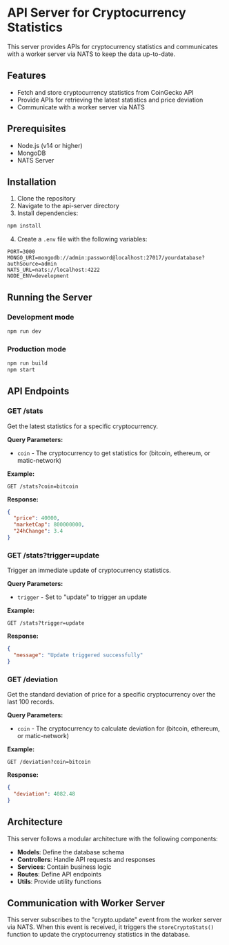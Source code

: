# API Server for Cryptocurrency Statistics

This server provides APIs for cryptocurrency statistics and communicates with a worker server via NATS to keep the data up-to-date.

## Features

- Fetch and store cryptocurrency statistics from CoinGecko API
- Provide APIs for retrieving the latest statistics and price deviation
- Communicate with a worker server via NATS

## Prerequisites

- Node.js (v14 or higher)
- MongoDB
- NATS Server

## Installation

1. Clone the repository
2. Navigate to the api-server directory
3. Install dependencies:

```bash
npm install
```

4. Create a `.env` file with the following variables:

```
PORT=3000
MONGO_URI=mongodb://admin:password@localhost:27017/yourdatabase?authSource=admin
NATS_URL=nats://localhost:4222
NODE_ENV=development
```

## Running the Server

### Development mode

```bash
npm run dev
```

### Production mode

```bash
npm run build
npm start
```

## API Endpoints

### GET /stats

Get the latest statistics for a specific cryptocurrency.

**Query Parameters:**
- `coin` - The cryptocurrency to get statistics for (bitcoin, ethereum, or matic-network)

**Example:**
```
GET /stats?coin=bitcoin
```

**Response:**
```json
{
  "price": 40000,
  "marketCap": 800000000,
  "24hChange": 3.4
}
```

### GET /stats?trigger=update

Trigger an immediate update of cryptocurrency statistics.

**Query Parameters:**
- `trigger` - Set to "update" to trigger an update

**Example:**
```
GET /stats?trigger=update
```

**Response:**
```json
{
  "message": "Update triggered successfully"
}
```

### GET /deviation

Get the standard deviation of price for a specific cryptocurrency over the last 100 records.

**Query Parameters:**
- `coin` - The cryptocurrency to calculate deviation for (bitcoin, ethereum, or matic-network)

**Example:**
```
GET /deviation?coin=bitcoin
```

**Response:**
```json
{
  "deviation": 4082.48
}
```

## Architecture

This server follows a modular architecture with the following components:

- **Models**: Define the database schema
- **Controllers**: Handle API requests and responses
- **Services**: Contain business logic
- **Routes**: Define API endpoints
- **Utils**: Provide utility functions

## Communication with Worker Server

This server subscribes to the "crypto.update" event from the worker server via NATS. When this event is received, it triggers the `storeCryptoStats()` function to update the cryptocurrency statistics in the database.
